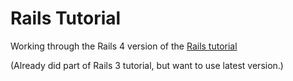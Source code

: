 # Rails Tutorial

Working through the Rails 4 version of the [Rails tutorial](http://ruby.railstutorial.org/book/ruby-on-rails-tutorial#cha-static_pages)

(Already did part of Rails 3 tutorial, but want to use latest version.)
